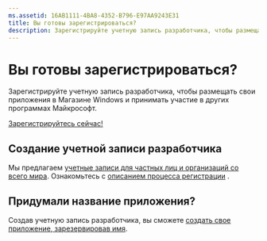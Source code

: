 ```yaml
---
ms.assetid: 16AB1111-4BA8-4352-B796-E97AA9243E31
title: Вы готовы зарегистрироваться?
description: Зарегистрируйте учетную запись разработчика, чтобы размещать свои приложения в Магазине Windows и принимать участие в других программах Майкрософт.
---
```

# Вы готовы зарегистрироваться?

Зарегистрируйте учетную запись разработчика, чтобы размещать свои приложения в Магазине Windows и принимать участие в других программах Майкрософт.

[Зарегистрируйтесь сейчас!](http://go.microsoft.com/fwlink/p/?LinkId=615100)

## Создание учетной записи разработчика

Мы предлагаем [учетные записи для частных лиц и организаций со всего мира](../publish/account-types-locations-and-fees.md). Ознакомьтесь с [описанием процесса регистрации](../publish/opening-a-developer-account.md) .

## Придумали название приложения?

Создав учетную запись разработчика, вы сможете [создать свое приложение, зарезервировав имя](https://msdn.microsoft.com/library/windows/apps/JJ657967).



<!--HONumber=Mar16_HO1-->


